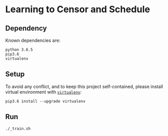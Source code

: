 # Learning to Censor and Schedule

## Dependency
Known dependencies are:
```
python 3.6.5
pip3.6
virtualenv 
```

## Setup
To avoid any conflict, and to keep this project self-contained, please install virtual environment with [`virtualenv`](http://docs.python-guide.org/en/latest/dev/virtualenvs/):
```
pip3.6 install --upgrade virtualenv
```
## Run
```
./_train.sh
```
